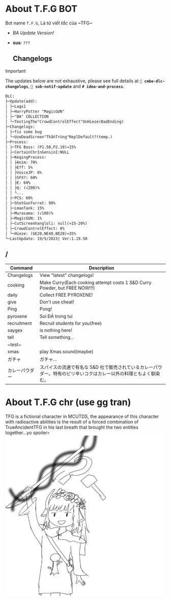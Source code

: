 # About T.F.G BOT
Bot name `T.F.G`, Là từ *viết tắc* của ~TFG~
- _BA Update Version!_
- **sus**: `???`
  
  ## Changelogs
> [!IMPORTANT]
> The updates below are not exhaustive, please see full details at **`📢 cmbe-dlc-changelogs`**, **`📢 sub-notif-update`** and **`# idea-and-process`**.

```
DLC:
├─Update(add):
│ ├─Lag±1
│ ├─HarryPotter "MagicGUN"
│ ├─"BA" COLLECTION
│ └─TestingThe"CrowdControlEffect"OnHieze(BadEnding)
├─Changelogs:
│ ├─fix some bug
│ └─UseDeadScreen"ThầnTrùng"ReplDefault?(temp.)
├─Process:
│ ├─TFG Boss: (P1.50,P2.10)≈15%
│ ├─CertainChrInGensinI:NULL
│ ├─KeqingProcess:
│ │ ├Anim: 70%
│ │ ├Eff: 5%
│ │ ├VoiceJP: 0%
│ │ ├SFX?: 60%
│ │ ├E: 60%
│ │ ├Q: (√200)%
│ │ └...
│ ├─PCS: 60%
│ ├─ShotGunTurret: 90%
│ ├─LmaoTank: 15%
│ ├─Murasama: (√100)%
│ ├─MagicGUN: 1%
│ ├─CutScreenhangloli: null(≈15-20%)
│ ├─CrowdControlEffect: 0%
│ └─Hieze: (GE20,NE40,BE20)≈35%
└─LastUpdate: 19/5/2023| Ver:1.19.50
```
## /

| Command        | Description                                                                                                       |
| -------------- | ----------------------------------------------------------------------------------------------------------------- |
| Changelogs     | View "latest" changelogs!                                                                                         |
| cooking        | Make Curry(Each cooking attempt costs 1 S&D Curry Powder, but FREE NOW!!!)                                        |
| daily          | Collect FREE PYROXENE!                                                                                            |
| give           | Don't use cheat!                                                                                                  |
| Ping           | Pong!                                                                                                             |
| pyroxene       | Soi ĐÁ trong tui                                                                                                  |
| recruitment    | Recruit students for you(free)                                                                                    |
| saygex         | is nothing here!                                                                                                  |
| tell           | Tell something...                                                                                                 |
| ~test~         |                                                                                                                   |
| xmas           | play Xmas sound(maybe)                                                                                            |
| ガチャ         | ガチャ...                                                                                                         |
| カレーパウダー | スパイスの流通で有名な S&D 社で販売されているカレーパウダー。特有のピリ辛いコクはカレー以外の料理ともよく馴染む。 |

# About T.F.G chr (use gg tran)
TFG  is a fictional character in MCUTDS, the appearance of this character with radioactive abilities is the result of a forced combination of TrueAncidentTFG in his last breath that brought the two entities together...yo spoiler💀
![pps](/icon.png)
